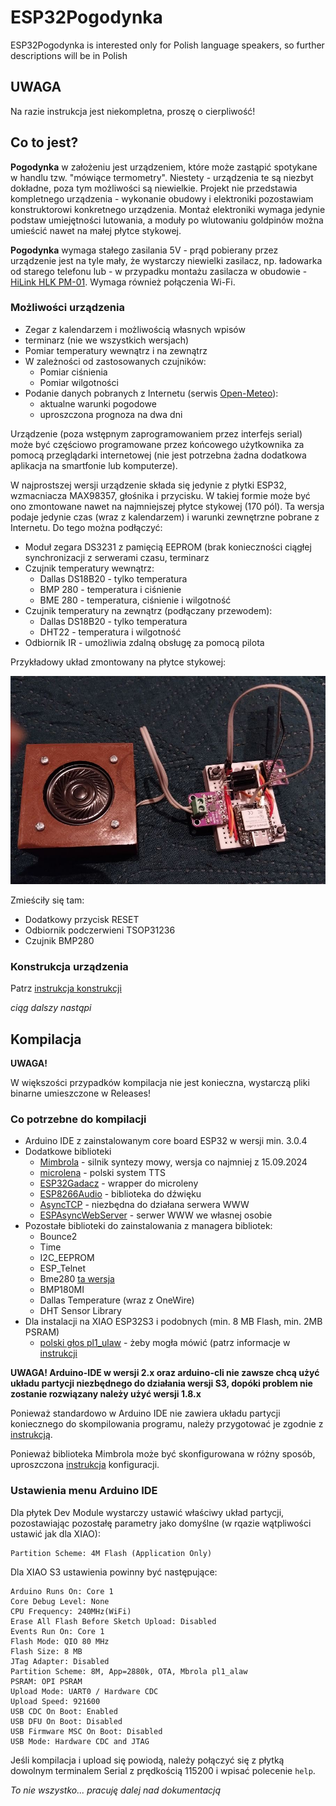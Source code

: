 # ESP32Pogodynka

ESP32Pogodynka is interested only for Polish language speakers, so further descriptions will be in Polish

## UWAGA

Na razie instrukcja jest niekompletna, proszę o cierpliwość!

## Co to jest?

__Pogodynka__ w założeniu jest urządzeniem, które może zastąpić
spotykane w handlu tzw. "mówiące termometry". Niestety - urządzenia te
są niezbyt dokładne, poza tym możliwości są niewielkie. Projekt
nie przedstawia kompletnego urządzenia - wykonanie obudowy i elektroniki
pozostawiam konstruktorowi konkretnego urządzenia. Montaż elektroniki
wymaga jedynie podstaw umiejętności lutowania, a moduły po wlutowaniu
goldpinów można umieścić nawet na małej płytce stykowej.

__Pogodynka__ wymaga stałego zasilania 5V - prąd pobierany przez urządzenie
jest na tyle mały, że wystarczy niewielki zasilacz, np. ładowarka od starego
telefonu lub - w przypadku montażu zasilacza w obudowie -
[HiLink HLK PM-01](https://botland.com.pl/zasilacze-montazowe/10929-zasilacz-hi-link-hlk-pm01-100v-240vac-5vdc-06a-5904422317102.html).
Wymaga również połączenia Wi-Fi.

### Możliwości urządzenia

* Zegar z kalendarzem i możliwością własnych wpisów
* terminarz (nie we wszystkich wersjach)
* Pomiar temperatury wewnątrz i na zewnątrz
* W zależności od zastosowanych czujników:
  * Pomiar ciśnienia
  * Pomiar wilgotności
* Podanie danych pobranych z Internetu (serwis [Open-Meteo](https://open-meteo.com/)):
  * aktualne warunki pogodowe
  * uproszczona prognoza na dwa dni

Urządzenie (poza wstępnym zaprogramowaniem przez interfejs serial) może
być częściowo programowane przez końcowego użytkownika za pomocą
przeglądarki internetowej (nie jest potrzebna żadna dodatkowa
aplikacja na smartfonie lub komputerze).

W najprostszej wersji urządzenie składa się jedynie z płytki ESP32,
wzmacniacza MAX98357, głośnika i przycisku. W takiej formie może być ono
zmontowane nawet na najmniejszej płytce stykowej (170 pól). Ta wersja
podaje jedynie czas (wraz z kalendarzem) i warunki zewnętrzne pobrane z Internetu.
Do tego można podłączyć:

* Moduł zegara DS3231 z pamięcią EEPROM (brak konieczności ciągłej synchronizacji
  z serwerami czasu, terminarz
* Czujnik temperatury wewnątrz:
  * Dallas DS18B20 - tylko temperatura
  * BMP 280 - temperatura i ciśnienie
  * BME 280 - temperatura, ciśnienie i wilgotność
* Czujnik temperatury na zewnątrz (podłączany przewodem):
  * Dallas DS18B20 - tylko temperatura
  * DHT22 - temperatura i wilgotność
* Odbiornik IR - umożliwia zdalną obsługę za pomocą pilota

Przykładowy układ zmontowany na płytce stykowej:

![XIAO-S3 na stykówce](/images/pogo170a.jpg)

Zmieściły się tam:

* Dodatkowy przycisk RESET
* Odbiornik podczerwieni TSOP31236
* Czujnik BMP280

### Konstrukcja urządzenia

Patrz [instrukcja konstrukcji](/docs/POGODA.md)

_ciąg dalszy nastąpi_

## Kompilacja

__UWAGA!__

W większości przypadków kompilacja nie jest konieczna, wystarczą pliki
binarne umieszczone w Releases!



### Co potrzebne do kompilacji


* Arduino IDE z zainstalowanym core board ESP32 w wersji min. 3.0.4
* Dodatkowe biblioteki
  * [Mimbrola](https://github.com/ethanak/Mimbrola) - silnik syntezy mowy, wersja co najmniej z 15.09.2024
  * [microlena](https://github.com/ethanak/microlena) - polski system TTS
  * [ESP32Gadacz](https://github.com/ethanak/ESP32Gadacz) - wrapper do microleny
  * [ESP8266Audio](https://github.com/earlephilhower/ESP8266Audio) - biblioteka do dźwięku
  * [AsyncTCP](https://github.com/me-no-dev/AsyncTCP) - niezbędna do działana serwera WWW
  * [ESPAsyncWebServer](https://github.com/me-no-dev/ESPAsyncWebServer) - serwer WWW we własnej osobie
* Pozostałe biblioteki do zainstalowania z managera bibliotek:
  * Bounce2
  * Time
  * I2C_EEPROM
  * ESP_Telnet
  * Bme280 [ta wersja](https://github.com/malokhvii-eduard/arduino-bme280)
  * BMP180MI
  * Dallas Temperature (wraz z OneWire)
  * DHT Sensor Library
* Dla instalacji na XIAO ESP32S3 i podobnych (min. 8 MB Flash, min. 2MB PSRAM)
  * [polski głos pl1_ulaw](https://github.com/ethanak/mimbrola_voices_pl) - żeby mogła mówić (patrz informacje w [instrukcji](mimbrola)

__UWAGA!
Arduino-IDE w wersji 2.x oraz arduino-cli nie zawsze chcą użyć układu partycji
niezbędnego do działania wersji S3, dopóki problem nie zostanie rozwiązany
należy użyć wersji 1.8.x__

Ponieważ standardowo w Arduino IDE nie zawiera układu partycji koniecznego
do skompilowania programu, należy przygotować je zgodnie z [instrukcją](partitions).

Ponieważ biblioteka Mimbrola może być skonfigurowana w różny sposób, uproszczona [instrukcja](mimbrola) konfiguracji.

### Ustawienia menu Arduino IDE

Dla płytek Dev Module wystarczy ustawić właściwy układ partycji, pozostawiając pozostałę parametry jako domyślne (w rqazie wątpliwości ustawić jak dla XIAO):
```
Partition Scheme: 4M Flash (Application Only)
```

Dla XIAO S3 ustawienia powinny być następujące:
```
Arduino Runs On: Core 1
Core Debug Level: None
CPU Frequency: 240MHz(WiFi)
Erase All Flash Before Sketch Upload: Disabled
Events Run On: Core 1
Flash Mode: QIO 80 MHz
Flash Size: 8 MB
JTag Adapter: Disabled
Partition Scheme: 8M, App=2880k, OTA, Mbrola pl1_alaw
PSRAM: OPI PSRAM
Upload Mode: UART0 / Hardware CDC
Upload Speed: 921600
USB CDC On Boot: Enabled
USB DFU On Boot: Disabled
USB Firmware MSC On Boot: Disabled
USB Mode: Hardware CDC and JTAG
```

Jeśli kompilacja i upload się powiodą, należy połączyć się z płytką
dowolnym terminalem Serial z prędkością 115200 i wpisać polecenie ```help```.

_To nie wszystko... pracuję dalej nad dokumentacją_
